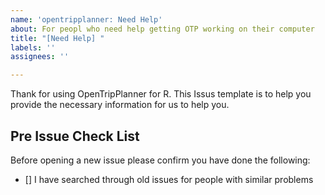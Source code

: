 ```yaml
---
name: 'opentripplanner: Need Help'
about: For peopl who need help getting OTP working on their computer
title: "[Need Help] "
labels: ''
assignees: ''

---
```


Thank for using OpenTripPlanner for R. This Issus template is to help you provide the necessary information for us to help you.

## Pre Issue Check List

Before opening a new issue please confirm you have done the following:

- [] I have searched through old issues for people with similar problems
